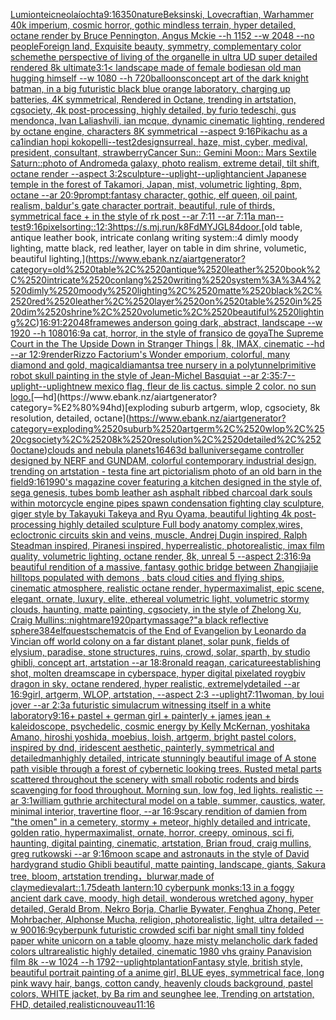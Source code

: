[Lumion](https://www.ebank.nz/aiartgenerator?category=Lumion)[teicneolaíochta](https://www.ebank.nz/aiartgenerator?category=teicneola%C3%ADochta)[9:16](https://www.ebank.nz/aiartgenerator?category=9%3A16)[350](https://www.ebank.nz/aiartgenerator?category=350)[nature](https://www.ebank.nz/aiartgenerator?category=nature)[Beksinski, Lovecraftian, Warhammer 40k imperium, cosmic horror, gothic mindless terrain, hyper detailed, octane render by Bruce Pennington, Angus Mckie --h 1152 --w 2048 --no people](https://www.ebank.nz/aiartgenerator?category=Beksinski%2C%2520Lovecraftian%2C%2520Warhammer%252040k%2520imperium%2C%2520cosmic%2520horror%2C%2520gothic%2520mindless%2520terrain%2C%2520hyper%2520detailed%2C%2520octane%2520render%2520by%2520Bruce%2520Pennington%2C%2520Angus%2520Mckie%2520--h%25201152%2520--w%25202048%2520--no%2520people)[Foreign land, Exquisite beauty, symmetry, complementary color scheme](https://www.ebank.nz/aiartgenerator?category=Foreign%2520land%2C%2520Exquisite%2520beauty%2C%2520symmetry%2C%2520complementary%2520color%2520scheme)[the perspective of living of the organelle in ultra UD super detailed rendered 8k ultimate](https://www.ebank.nz/aiartgenerator?category=the%2520perspective%2520of%2520living%2520of%2520the%2520organelle%2520in%2520ultra%2520UD%2520super%2520detailed%2520rendered%25208k%2520ultimate)[3:1](https://www.ebank.nz/aiartgenerator?category=3%3A1)[< landscape made of female bodies](https://www.ebank.nz/aiartgenerator?category=%3C%2520landscape%2520made%2520of%2520female%2520bodies)[an old man hugging himself --w 1080 --h 720](https://www.ebank.nz/aiartgenerator?category=an%2520old%2520man%2520hugging%2520himself%2520--w%25201080%2520--h%2520720)[balloons](https://www.ebank.nz/aiartgenerator?category=balloons)[concept art of the dark knight batman, in a big futuristic black blue orange laboratory, charging up batteries, 4K symmetrical, Rendered in Octane, trending in artstation, cgsociety, 4k post-processing, highly detailed, by furio tedeschi, gus mendonca, Ivan Laliashvili, ian mcque, dynamic cinematic lighting, rendered by octane engine, characters 8K symmetrical --aspect 9:16](https://www.ebank.nz/aiartgenerator?category=concept%2520art%2520of%2520the%2520dark%2520knight%2520batman%2C%2520in%2520a%2520big%2520futuristic%2520black%2520blue%2520orange%2520laboratory%2C%2520charging%2520up%2520batteries%2C%25204K%2520symmetrical%2C%2520Rendered%2520in%2520Octane%2C%2520trending%2520in%2520artstation%2C%2520cgsociety%2C%25204k%2520post-processing%2C%2520highly%2520detailed%2C%2520by%2520furio%2520tedeschi%2C%2520gus%2520mendonca%2C%2520Ivan%2520Laliashvili%2C%2520ian%2520mcque%2C%2520dynamic%2520cinematic%2520lighting%2C%2520rendered%2520by%2520octane%2520engine%2C%2520characters%25208K%2520symmetrical%2520--aspect%25209%3A16)[Pikachu as a ca](https://www.ebank.nz/aiartgenerator?category=Pikachu%2520as%2520a%2520ca)[1](https://www.ebank.nz/aiartgenerator?category=1)[indian hopi kokopelli](https://www.ebank.nz/aiartgenerator?category=indian%2520hopi%2520kokopelli)[--test](https://www.ebank.nz/aiartgenerator?category=--test)[2](https://www.ebank.nz/aiartgenerator?category=2)[design](https://www.ebank.nz/aiartgenerator?category=design)[surreal, haze, mist, cyber, medival, president, consultant, strawberry](https://www.ebank.nz/aiartgenerator?category=surreal%2C%2520haze%2C%2520mist%2C%2520cyber%2C%2520medival%2C%2520president%2C%2520consultant%2C%2520strawberry)[Cancer Sun:: Gemini Moon:: Mars Sextile Saturn::](https://www.ebank.nz/aiartgenerator?category=Cancer%2520Sun%3A%3A%2520Gemini%2520Moon%3A%3A%2520Mars%2520Sextile%2520Saturn%3A%3A)[photo of Andromeda galaxy, photo realism, extreme detail, tilt shift, octane render --aspect 3:2](https://www.ebank.nz/aiartgenerator?category=photo%2520of%2520Andromeda%2520galaxy%2C%2520photo%2520realism%2C%2520extreme%2520detail%2C%2520tilt%2520shift%2C%2520octane%2520render%2520--aspect%25203%3A2)[sculpture](https://www.ebank.nz/aiartgenerator?category=sculpture)[--uplight](https://www.ebank.nz/aiartgenerator?category=--uplight)[--uplight](https://www.ebank.nz/aiartgenerator?category=--uplight)[ancient Japanese temple in the forest of Takamori, Japan, mist, volumetric lighting, 8pm, octane --ar 20:9](https://www.ebank.nz/aiartgenerator?category=ancient%2520Japanese%2520temple%2520in%2520the%2520forest%2520of%2520Takamori%2C%2520Japan%2C%2520mist%2C%2520volumetric%2520lighting%2C%25208pm%2C%2520octane%2520--ar%252020%3A9)[prompt:fantasy character, gothic, elf queen,  oil paint, realism, baldur's gate character portrait, beautiful,  rule of thirds, symmetrical face + in the style of rk post --ar 7:11 --ar 7:11](https://www.ebank.nz/aiartgenerator?category=prompt%3Afantasy%2520character%2C%2520gothic%2C%2520elf%2520queen%2C%2520%2520oil%2520paint%2C%2520realism%2C%2520baldur%27s%2520gate%2520character%2520portrait%2C%2520beautiful%2C%2520%2520rule%2520of%2520thirds%2C%2520symmetrical%2520face%2520%2B%2520in%2520the%2520style%2520of%2520rk%2520post%2520--ar%25207%3A11%2520--ar%25207%3A11)[a man](https://www.ebank.nz/aiartgenerator?category=a%2520man)[--test](https://www.ebank.nz/aiartgenerator?category=--test)[9:16](https://www.ebank.nz/aiartgenerator?category=9%3A16)[pixelsorting::1](https://www.ebank.nz/aiartgenerator?category=pixelsorting%3A%3A1)[2:3](https://www.ebank.nz/aiartgenerator?category=2%3A3)[<https://s.mj.run/k8FdMYJGL84>](https://www.ebank.nz/aiartgenerator?category=%3Chttps%3A//s.mj.run/k8FdMYJGL84%3E)[door.](https://www.ebank.nz/aiartgenerator?category=door.)[old table, antique leather book, intricate conlang writing system::4 dimly moody lighting, matte black, red leather, layer on table in dim shrine, volumetic, beautiful lighting,](https://www.ebank.nz/aiartgenerator?category=old%2520table%2C%2520antique%2520leather%2520book%2C%2520intricate%2520conlang%2520writing%2520system%3A%3A4%2520dimly%2520moody%2520lighting%2C%2520matte%2520black%2C%2520red%2520leather%2C%2520layer%2520on%2520table%2520in%2520dim%2520shrine%2C%2520volumetic%2C%2520beautiful%2520lighting%2C)[16:9](https://www.ebank.nz/aiartgenerator?category=16%3A9)[1:2](https://www.ebank.nz/aiartgenerator?category=1%3A2)[2048](https://www.ebank.nz/aiartgenerator?category=2048)[frame](https://www.ebank.nz/aiartgenerator?category=frame)[wes anderson going dark, abstract, landscape --w 1920 --h 1080](https://www.ebank.nz/aiartgenerator?category=wes%2520anderson%2520going%2520dark%2C%2520abstract%2C%2520landscape%2520--w%25201920%2520--h%25201080)[16:9](https://www.ebank.nz/aiartgenerator?category=16%3A9)[a cat, horror, in the style of fransico de goya](https://www.ebank.nz/aiartgenerator?category=a%2520cat%2C%2520horror%2C%2520in%2520the%2520style%2520of%2520fransico%2520de%2520goya)[The Supreme Court in the The Upside Down in Stranger Things | 8k, IMAX, cinematic --hd --ar 12:9](https://www.ebank.nz/aiartgenerator?category=The%2520Supreme%2520Court%2520in%2520the%2520The%2520Upside%2520Down%2520in%2520Stranger%2520Things%2520%7C%25208k%2C%2520IMAX%2C%2520cinematic%2520--hd%2520--ar%252012%3A9)[render](https://www.ebank.nz/aiartgenerator?category=render)[Rizzo Factorium's Wonder emporium, colorful, many diamond and gold, magical](https://www.ebank.nz/aiartgenerator?category=Rizzo%2520Factorium%27s%2520Wonder%2520emporium%2C%2520colorful%2C%2520many%2520diamond%2520and%2520gold%2C%2520magical)[diamants](https://www.ebank.nz/aiartgenerator?category=diamants)[a tree nursery in a polytunnel](https://www.ebank.nz/aiartgenerator?category=a%2520tree%2520nursery%2520in%2520a%2520polytunnel)[primitive robot skull painting in the style of Jean-Michel Basquiat --ar 2:3](https://www.ebank.nz/aiartgenerator?category=primitive%2520robot%2520skull%2520painting%2520in%2520the%2520style%2520of%2520Jean-Michel%2520Basquiat%2520--ar%25202%3A3)[5:7](https://www.ebank.nz/aiartgenerator?category=5%3A7)[--uplight](https://www.ebank.nz/aiartgenerator?category=--uplight)[--uplight](https://www.ebank.nz/aiartgenerator?category=--uplight)[new mexico flag, fleur de lis cactus. simple 2 color. no sun logo.](https://www.ebank.nz/aiartgenerator?category=new%2520mexico%2520flag%2C%2520fleur%2520de%2520lis%2520cactus.%2520simple%25202%2520color.%2520no%2520sun%2520logo.)[—hd](https://www.ebank.nz/aiartgenerator?category=%E2%80%94hd)[exploding suburb artgerm, wlop, cgsociety, 8k resolution, detailed, octane](https://www.ebank.nz/aiartgenerator?category=exploding%2520suburb%2520artgerm%2C%2520wlop%2C%2520cgsociety%2C%25208k%2520resolution%2C%2520detailed%2C%2520octane)[clouds and nebula planets](https://www.ebank.nz/aiartgenerator?category=clouds%2520and%2520nebula%2520planets)[1646](https://www.ebank.nz/aiartgenerator?category=1646)[3d ball](https://www.ebank.nz/aiartgenerator?category=3d%2520ball)[universe](https://www.ebank.nz/aiartgenerator?category=universe)[game controller designed by NERF and GUNDAM, colorful contemporary industrial design, trending on artstation - test](https://www.ebank.nz/aiartgenerator?category=game%2520controller%2520designed%2520by%2520NERF%2520and%2520GUNDAM%2C%2520colorful%2520contemporary%2520industrial%2520design%2C%2520trending%2520on%2520artstation%2520-%2520test)[a fine art pictorialism photo of an old barn in the field](https://www.ebank.nz/aiartgenerator?category=a%2520fine%2520art%2520pictorialism%2520photo%2520of%2520an%2520old%2520barn%2520in%2520the%2520field)[9:16](https://www.ebank.nz/aiartgenerator?category=9%3A16)[1990's magazine cover featuring a kitchen designed in the style of, sega genesis, tubes bomb leather ash asphalt ribbed charcoal dark souls within motorcycle engine pipes spawn condensation fighting clay sculpture, giger style by Takayuki Takeya and Ryu Oyama, beautiful lighting 4k post-processing highly detailed sculpture Full body anatomy complex,wires, ecloctronic circuits skin and veins, muscle, Andrej Dugin inspired, Ralph Steadman inspired, Piranesi inspired, hyperrealistic, photorealistic, imax film quality, volumetric lighting, octane render, 8k, unreal 5 --aspect 2:3](https://www.ebank.nz/aiartgenerator?category=1990%27s%2520magazine%2520cover%2520featuring%2520a%2520kitchen%2520designed%2520in%2520the%2520style%2520of%2C%2520sega%2520genesis%2C%2520tubes%2520bomb%2520leather%2520ash%2520asphalt%2520ribbed%2520charcoal%2520dark%2520souls%2520within%2520motorcycle%2520engine%2520pipes%2520spawn%2520condensation%2520fighting%2520clay%2520sculpture%2C%2520giger%2520style%2520by%2520Takayuki%2520Takeya%2520and%2520Ryu%2520Oyama%2C%2520beautiful%2520lighting%25204k%2520post-processing%2520highly%2520detailed%2520sculpture%2520Full%2520body%2520anatomy%2520complex%2Cwires%2C%2520ecloctronic%2520circuits%2520skin%2520and%2520veins%2C%2520muscle%2C%2520Andrej%2520Dugin%2520inspired%2C%2520Ralph%2520Steadman%2520inspired%2C%2520Piranesi%2520inspired%2C%2520hyperrealistic%2C%2520photorealistic%2C%2520imax%2520film%2520quality%2C%2520volumetric%2520lighting%2C%2520octane%2520render%2C%25208k%2C%2520unreal%25205%2520--aspect%25202%3A3)[16:9](https://www.ebank.nz/aiartgenerator?category=16%3A9)[a beautiful rendition of a massive, fantasy gothic bridge between Zhangjiajie hilltops populated with demons , bats cloud cities and flying ships, cinematic atmosphere, realistic octane render, hypermaximalist, epic scene, elegant, ornate, luxury, elite, ethereal volumetric light, volumetric stormy clouds, haunting, matte painting, cgsociety, in the style of Zhelong Xu, Craig Mullins](https://www.ebank.nz/aiartgenerator?category=a%2520beautiful%2520rendition%2520of%2520a%2520massive%2C%2520fantasy%2520gothic%2520bridge%2520between%2520Zhangjiajie%2520hilltops%2520populated%2520with%2520demons%2520%2C%2520bats%2520cloud%2520cities%2520and%2520flying%2520ships%2C%2520cinematic%2520atmosphere%2C%2520realistic%2520octane%2520render%2C%2520hypermaximalist%2C%2520epic%2520scene%2C%2520elegant%2C%2520ornate%2C%2520luxury%2C%2520elite%2C%2520ethereal%2520volumetric%2520light%2C%2520volumetric%2520stormy%2520clouds%2C%2520haunting%2C%2520matte%2520painting%2C%2520cgsociety%2C%2520in%2520the%2520style%2520of%2520Zhelong%2520Xu%2C%2520Craig%2520Mullins)[::nightmare](https://www.ebank.nz/aiartgenerator?category=%3A%3Anightmare)[1920](https://www.ebank.nz/aiartgenerator?category=1920)[party](https://www.ebank.nz/aiartgenerator?category=party)[massage?"](https://www.ebank.nz/aiartgenerator?category=massage%3F%22)[a black reflective sphere](https://www.ebank.nz/aiartgenerator?category=a%2520black%2520reflective%2520sphere)[384](https://www.ebank.nz/aiartgenerator?category=384)[elfquest](https://www.ebank.nz/aiartgenerator?category=elfquest)[schematcis of the End of Evangelion by Leonardo da Vinci](https://www.ebank.nz/aiartgenerator?category=schematcis%2520of%2520the%2520End%2520of%2520Evangelion%2520by%2520Leonardo%2520da%2520Vinci)[an off world colony on a far distant planet, solar punk, fields of elysium, paradise, stone structures, ruins, crowd, solar, sparth, by studio ghibli, concept art, artstation --ar 18:8](https://www.ebank.nz/aiartgenerator?category=an%2520off%2520world%2520colony%2520on%2520a%2520far%2520distant%2520planet%2C%2520solar%2520punk%2C%2520fields%2520of%2520elysium%2C%2520paradise%2C%2520stone%2520structures%2C%2520ruins%2C%2520crowd%2C%2520solar%2C%2520sparth%2C%2520by%2520studio%2520ghibli%2C%2520concept%2520art%2C%2520artstation%2520--ar%252018%3A8)[ronald reagan, caricature](https://www.ebank.nz/aiartgenerator?category=ronald%2520reagan%2C%2520caricature)[establishing shot, molten dreamscape in cyberspace, hyper digital pixelated roygbiv dragon in sky, octane rendered, hyper realistic,  extremelydetailed --ar 16:9](https://www.ebank.nz/aiartgenerator?category=establishing%2520shot%2C%2520molten%2520dreamscape%2520in%2520cyberspace%2C%2520hyper%2520digital%2520pixelated%2520roygbiv%2520dragon%2520in%2520sky%2C%2520octane%2520rendered%2C%2520hyper%2520realistic%2C%2520%2520extremelydetailed%2520--ar%252016%3A9)[girl, artgerm, WLOP, artstation, --aspect 2:3 --uplight](https://www.ebank.nz/aiartgenerator?category=girl%2C%2520artgerm%2C%2520WLOP%2C%2520artstation%2C%2520--aspect%25202%3A3%2520--uplight)[7:11](https://www.ebank.nz/aiartgenerator?category=7%3A11)[woman, by loui jover --ar 2:3](https://www.ebank.nz/aiartgenerator?category=woman%2C%2520by%2520loui%2520jover%2520--ar%25202%3A3)[a futuristic simulacrum witnessing itself in a white laboratory](https://www.ebank.nz/aiartgenerator?category=a%2520futuristic%2520simulacrum%2520witnessing%2520itself%2520in%2520a%2520white%2520laboratory)[9:16](https://www.ebank.nz/aiartgenerator?category=9%3A16)[+ pastel + german girl + painterly + james jean + kaleidoscope, psychedelic, cosmic energy by Kelly McKernan, yoshitaka Amano, hiroshi yoshida, moebius, loish, artgerm, bright pastel colors, inspired by dnd, iridescent aesthetic, painterly, symmetrical and detailed](https://www.ebank.nz/aiartgenerator?category=%2B%2520pastel%2520%2B%2520german%2520girl%2520%2B%2520painterly%2520%2B%2520james%2520jean%2520%2B%2520kaleidoscope%2C%2520psychedelic%2C%2520cosmic%2520energy%2520by%2520Kelly%2520McKernan%2C%2520yoshitaka%2520Amano%2C%2520hiroshi%2520yoshida%2C%2520moebius%2C%2520loish%2C%2520artgerm%2C%2520bright%2520pastel%2520colors%2C%2520inspired%2520by%2520dnd%2C%2520iridescent%2520aesthetic%2C%2520painterly%2C%2520symmetrical%2520and%2520detailed)[man](https://www.ebank.nz/aiartgenerator?category=man)[highly detailed, intricate stunningly beautiful image of A stone path visible through a forest of cybernetic looking trees. Rusted metal parts scattered throughout the scenery with small robotic rodents and birds scavenging for food throughout. Morning sun, low fog, led lights. realistic --ar 3:1](https://www.ebank.nz/aiartgenerator?category=highly%2520detailed%2C%2520intricate%2520stunningly%2520beautiful%2520image%2520of%2520A%2520stone%2520path%2520visible%2520through%2520a%2520forest%2520of%2520cybernetic%2520looking%2520trees.%2520Rusted%2520metal%2520parts%2520scattered%2520throughout%2520the%2520scenery%2520with%2520small%2520robotic%2520rodents%2520and%2520birds%2520scavenging%2520for%2520food%2520throughout.%2520Morning%2520sun%2C%2520low%2520fog%2C%2520led%2520lights.%2520realistic%2520--ar%25203%3A1)[william guthrie architectural model on a table, summer, caustics, water, minimal interior, travertine floor,  --ar 16:9](https://www.ebank.nz/aiartgenerator?category=william%2520guthrie%2520architectural%2520model%2520on%2520a%2520table%2C%2520summer%2C%2520caustics%2C%2520water%2C%2520minimal%2520interior%2C%2520travertine%2520floor%2C%2520%2520--ar%252016%3A9)[scary rendition of damien from "the omen" in a cemetery, stormy + meteor, highly detailed and intricate, golden ratio, hypermaximalist, ornate, horror, creepy, ominous, sci fi, haunting, digital painting, cinematic, artstation, Brian froud, craig mullins, greg rutkowski --ar 9:16](https://www.ebank.nz/aiartgenerator?category=scary%2520rendition%2520of%2520damien%2520from%2520%22the%2520omen%22%2520in%2520a%2520cemetery%2C%2520stormy%2520%2B%2520meteor%2C%2520highly%2520detailed%2520and%2520intricate%2C%2520golden%2520ratio%2C%2520hypermaximalist%2C%2520ornate%2C%2520horror%2C%2520creepy%2C%2520ominous%2C%2520sci%2520fi%2C%2520haunting%2C%2520digital%2520painting%2C%2520cinematic%2C%2520artstation%2C%2520Brian%2520froud%2C%2520craig%2520mullins%2C%2520greg%2520rutkowski%2520--ar%25209%3A16)[moon scape and astronauts in the style of David hardy](https://www.ebank.nz/aiartgenerator?category=moon%2520scape%2520and%2520astronauts%2520in%2520the%2520style%2520of%2520David%2520hardy)[grand studio Ghibli beautiful, matte painting, landscape, giants, Sakura tree, bloom, artstation trending，](https://www.ebank.nz/aiartgenerator?category=grand%2520studio%2520Ghibli%2520beautiful%2C%2520matte%2520painting%2C%2520landscape%2C%2520giants%2C%2520Sakura%2520tree%2C%2520bloom%2C%2520artstation%2520trending%EF%BC%8C)[blur](https://www.ebank.nz/aiartgenerator?category=blur)[war,made of clay](https://www.ebank.nz/aiartgenerator?category=war%2Cmade%2520of%2520clay)[medieval](https://www.ebank.nz/aiartgenerator?category=medieval)[art::1.75](https://www.ebank.nz/aiartgenerator?category=art%3A%3A1.75)[death lantern:10 cyberpunk monks:13 in a foggy ancient dark cave, moody, high detail, wonderous wretched agony, hyper detailed, Gerald Brom, Nekro Borja, Charlie Bywater, Fenghua Zhong, Peter Mohrbacher, Alphonse Mucha, religion, photorealistic, light, ultra detailed --w 900](https://www.ebank.nz/aiartgenerator?category=death%2520lantern%3A10%2520cyberpunk%2520monks%3A13%2520in%2520a%2520foggy%2520ancient%2520dark%2520cave%2C%2520moody%2C%2520high%2520detail%2C%2520wonderous%2520wretched%2520agony%2C%2520hyper%2520detailed%2C%2520Gerald%2520Brom%2C%2520Nekro%2520Borja%2C%2520Charlie%2520Bywater%2C%2520Fenghua%2520Zhong%2C%2520Peter%2520Mohrbacher%2C%2520Alphonse%2520Mucha%2C%2520religion%2C%2520photorealistic%2C%2520light%2C%2520ultra%2520detailed%2520--w%2520900)[16:9](https://www.ebank.nz/aiartgenerator?category=16%3A9)[cyberpunk futuristic crowded scifi bar night small tiny folded paper white unicorn on a table gloomy, haze misty melancholic dark faded colors ultrarealistic highly detailed, cinematic 1980 vhs grainy Panavision film 8k --w 1024 --h 1792](https://www.ebank.nz/aiartgenerator?category=cyberpunk%2520futuristic%2520crowded%2520scifi%2520bar%2520night%2520small%2520tiny%2520folded%2520paper%2520white%2520unicorn%2520on%2520a%2520table%2520gloomy%2C%2520haze%2520misty%2520melancholic%2520dark%2520faded%2520colors%2520ultrarealistic%2520highly%2520detailed%2C%2520cinematic%25201980%2520vhs%2520grainy%2520Panavision%2520film%25208k%2520--w%25201024%2520--h%25201792)[--uplight](https://www.ebank.nz/aiartgenerator?category=--uplight)[plantation](https://www.ebank.nz/aiartgenerator?category=plantation)[Fantasy style, british style, beautiful portrait painting of a anime girl, BLUE eyes, symmetrical face, long pink wavy hair, bangs, cotton candy, heavenly clouds background, pastel colors, WHITE jacket, by Ba rim and seunghee lee, Trending on artstation, FHD, detailed,](https://www.ebank.nz/aiartgenerator?category=Fantasy%2520style%2C%2520british%2520style%2C%2520beautiful%2520portrait%2520painting%2520of%2520a%2520anime%2520girl%2C%2520BLUE%2520eyes%2C%2520symmetrical%2520face%2C%2520long%2520pink%2520wavy%2520hair%2C%2520bangs%2C%2520cotton%2520candy%2C%2520heavenly%2520clouds%2520background%2C%2520pastel%2520colors%2C%2520WHITE%2520jacket%2C%2520by%2520Ba%2520rim%2520and%2520seunghee%2520lee%2C%2520Trending%2520on%2520artstation%2C%2520FHD%2C%2520detailed%2C)[realistic](https://www.ebank.nz/aiartgenerator?category=realistic)[nouveau](https://www.ebank.nz/aiartgenerator?category=nouveau)[11:16](https://www.ebank.nz/aiartgenerator?category=11%3A16)